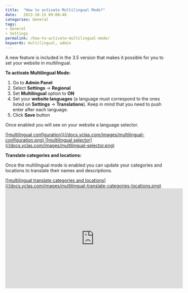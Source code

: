 ```yaml
---
title:  "How to activate Multilingual Mode?"
date:   2013-10-15 09:00:48
categories: General
tags:
- General
- Settings
permalink: /how-to-activate-multilingual-mode/
keywords: multilingual, admin
---
```

A new feature is included in the 3.5 version that makes it possible for you to set your website in multilingual.

**To activate Multilingual Mode:**

1. Go to **Admin Panel**
2. Select **Settings** -> **Regional**
3. Set **Multilingual** option to **ON**
4. Set your **website languages** (a language must correspond to the ones listed on **Settings** -> **Translations**). Keep in mind that you need to push enter after each language.
5. Click **Save** button

Once enabled you will see on your website a language selector.

<a href="//docs.yclas.com/images/multilingual-configuration.png" class="thumbnail gallery-item" data-gallery>
![multilingual configuration](//docs.yclas.com/images/multilingual-configuration.png)
</a>

<a href="//docs.yclas.com/images/multilingual-selector.png" class="thumbnail gallery-item" data-gallery>
![multilingual selector](//docs.yclas.com/images/multilingual-selector.png)
</a>

**Translate categories and locations:**

Once the multilingual mode is enabled you can update your categories and locations to translate their names and descriptions.

<a href="//docs.yclas.com/images/multilingual-translate-categories-locations.png" class="thumbnail gallery-item" data-gallery>
![multilingual translate categories and locations](//docs.yclas.com/images/multilingual-translate-categories-locations.png)
</a>

<iframe width="560" height="315" src="https://www.youtube.com/embed/xdRvX-jSwQE" frameborder="0" allow="accelerometer; autoplay; encrypted-media; gyroscope; picture-in-picture" allowfullscreen></iframe>

